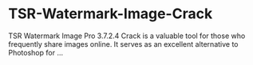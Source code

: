 # TSR-Watermark-Image-Crack
TSR Watermark Image Pro 3.7.2.4 Crack is a valuable tool for those who frequently share images online. It serves as an excellent alternative to Photoshop for ...
